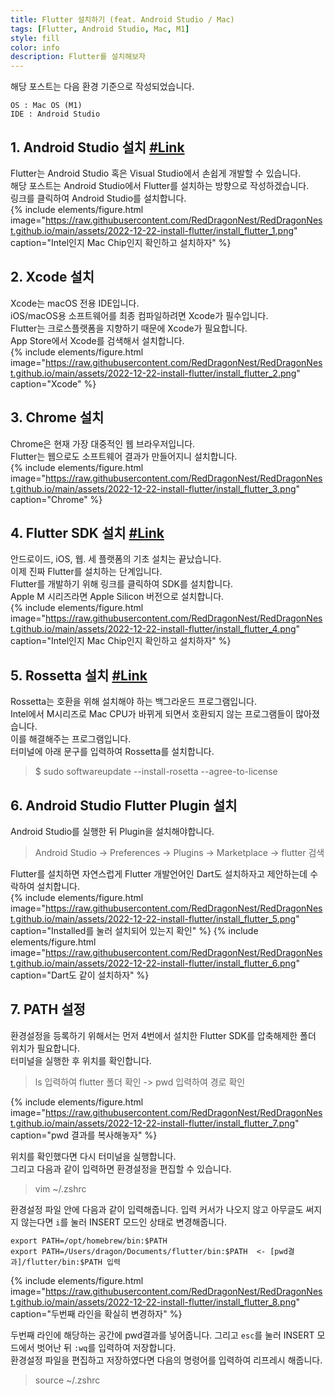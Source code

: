 ```yaml
---
title: Flutter 설치하기 (feat. Android Studio / Mac)
tags: [Flutter, Android Studio, Mac, M1]
style: fill
color: info
description: Flutter를 설치해보자
---
```


해당 포스트는 다음 환경 기준으로 작성되었습니다.

```
OS : Mac OS (M1)
IDE : Android Studio
```


## 1. Android Studio 설치 [#Link](https://developer.android.com/studio)

Flutter는 Android Studio 혹은 Visual Studio에서 손쉽게 개발할 수 있습니다.   
해당 포스트는 Android Studio에서 Flutter를 설치하는 방향으로 작성하겠습니다.   
링크를 클릭하여 Android Studio를 설치합니다.   
{% include elements/figure.html image="https://raw.githubusercontent.com/RedDragonNest/RedDragonNest.github.io/main/assets/2022-12-22-install-flutter/install_flutter_1.png" caption="Intel인지 Mac Chip인지 확인하고 설치하자" %}


## 2. Xcode 설치

Xcode는 macOS 전용 IDE입니다.   
iOS/macOS용 소프트웨어를 최종 컴파일하려면 Xcode가 필수입니다.   
Flutter는 크로스플랫폼을 지향하기 때문에 Xcode가 필요합니다.   
App Store에서 Xcode를 검색해서 설치합니다.   
{% include elements/figure.html image="https://raw.githubusercontent.com/RedDragonNest/RedDragonNest.github.io/main/assets/2022-12-22-install-flutter/install_flutter_2.png" caption="Xcode" %}


## 3. Chrome 설치

Chrome은 현재 가장 대중적인 웹 브라우저입니다.   
Flutter는 웹으로도 소프트웨어 결과가 만들어지니 설치합니다.   
{% include elements/figure.html image="https://raw.githubusercontent.com/RedDragonNest/RedDragonNest.github.io/main/assets/2022-12-22-install-flutter/install_flutter_3.png" caption="Chrome" %}


## 4. Flutter SDK 설치 [#Link](https://docs.flutter.dev/get-started/install/macos)

안드로이드, iOS, 웹. 세 플랫폼의 기초 설치는 끝났습니다.   
이제 진짜 Flutter를 설치하는 단계입니다.   
Flutter를 개발하기 위해 링크를 클릭하여 SDK를 설치합니다.   
Apple M 시리즈라면 Apple Silicon 버전으로 설치합니다.   
{% include elements/figure.html image="https://raw.githubusercontent.com/RedDragonNest/RedDragonNest.github.io/main/assets/2022-12-22-install-flutter/install_flutter_4.png" caption="Intel인지 Mac Chip인지 확인하고 설치하자" %}


## 5. Rossetta 설치 [#Link](https://github.com/flutter/flutter/wiki/Developing-with-Flutter-on-Apple-Silicon)

Rossetta는 호환을 위해 설치해야 하는 백그라운드 프로그램입니다.   
Intel에서 M시리즈로 Mac CPU가 바뀌게 되면서 호환되지 않는 프로그램들이 많아졌습니다.   
이를 해결해주는 프로그램입니다.   
터미널에 아래 문구를 입력하여 Rossetta를 설치합니다.   

> $ sudo softwareupdate --install-rosetta --agree-to-license


## 6. Android Studio Flutter Plugin 설치

Android Studio를 실행한 뒤 Plugin을 설치해야합니다.   

> Android Studio -> Preferences -> Plugins -> Marketplace -> flutter 검색

Flutter를 설치하면 자연스럽게 Flutter 개발언어인 Dart도 설치하자고 제안하는데 수락하여 설치합니다.   
{% include elements/figure.html image="https://raw.githubusercontent.com/RedDragonNest/RedDragonNest.github.io/main/assets/2022-12-22-install-flutter/install_flutter_5.png" caption="Installed를 눌러 설치되어 있는지 확인" %}
{% include elements/figure.html image="https://raw.githubusercontent.com/RedDragonNest/RedDragonNest.github.io/main/assets/2022-12-22-install-flutter/install_flutter_6.png" caption="Dart도 같이 설치하자" %}


## 7. PATH 설정

환경설정을 등록하기 위해서는 먼저 4번에서 설치한 Flutter SDK를 압축해제한 폴더 위치가 필요합니다.   
터미널을 실행한 후 위치를 확인합니다.   

> ls 입력하여 flutter 폴더 확인 -> pwd 입력하여 경로 확인

{% include elements/figure.html image="https://raw.githubusercontent.com/RedDragonNest/RedDragonNest.github.io/main/assets/2022-12-22-install-flutter/install_flutter_7.png" caption="pwd 결과를 복사해놓자" %}

위치를 확인했다면 다시 터미널을 실행합니다.   
그리고 다음과 같이 입력하면 환경설정을 편집할 수 있습니다.   

> vim ~/.zshrc

환경설정 파일 안에 다음과 같이 입력해줍니다. 입력 커서가 나오지 않고 아무글도 써지지 않는다면 `i`를 눌러 INSERT 모드인 상태로 변경해줍니다.   

```
export PATH=/opt/homebrew/bin:$PATH
export PATH=/Users/dragon/Documents/flutter/bin:$PATH  <- [pwd결과]/flutter/bin:$PATH 입력
```

{% include elements/figure.html image="https://raw.githubusercontent.com/RedDragonNest/RedDragonNest.github.io/main/assets/2022-12-22-install-flutter/install_flutter_8.png" caption="두번째 라인을 확실히 변경하자" %}

두번째 라인에 해당하는 공간에 pwd결과를 넣어줍니다. 그리고 `esc`를 눌러 INSERT 모드에서 벗어난 뒤 `:wq`를 입력하여 저장합니다.   
환경설정 파일을 편집하고 저장하였다면 다음의 명령어를 입력하여 리프레시 해줍니다.   

> source ~/.zshrc

